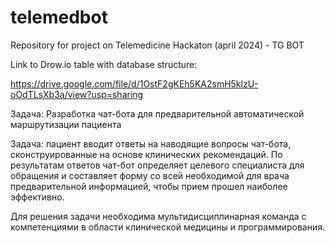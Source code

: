 # telemedbot
Repository for project on Telemedicine Hackaton (april 2024) - TG BOT

Link to Drow.io table with database structure:

https://drive.google.com/file/d/1OstF2gKEh5KA2smH5klzU-oOdTLsXb3a/view?usp=sharing

Задача: Разработка чат-бота для предварительной автоматической маршрутизации пациента


Задача: пациент вводит ответы на наводящие вопросы чат-бота, сконструированные на основе клинических рекомендаций. По результатам ответов чат-бот определяет целевого специалиста для обращения и составляет форму со всей необходимой для врача предварительной информацией, чтобы прием прошел наиболее эффективно.
 

Для решения задачи необходима мультидисциплинарная команда с компетенциями в области клинической медицины и программирования.

